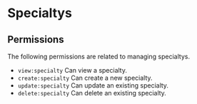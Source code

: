 # Specialtys

## Permissions

The following permissions are related to managing specialtys.

- `view:specialty` Can view a specialty.
- `create:specialty` Can create a new specialty.
- `update:specialty` Can update an existing specialty.
- `delete:specialty` Can delete an existing specialty.